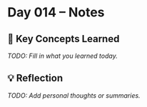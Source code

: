 # Day 014 – Notes

## 🔑 Key Concepts Learned

_TODO: Fill in what you learned today._

## 💡 Reflection

_TODO: Add personal thoughts or summaries._
